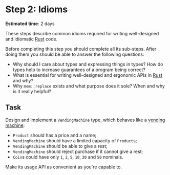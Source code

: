 Step 2: Idioms
==============

__Estimated time__: 2 days

These steps describe common idioms required for writing well-designed and idiomatic [Rust] code.

Before completing this step you should complete all its sub-steps. After doing them you should be able to answer the following questions:
- Why should I care about types and expressing things in types? How do types help to increase guarantees of a program being correct?
- What is essential for writing well-designed and ergonomic APIs in [Rust] and why?
- Why `mem::replace` exists and what purpose does it sole? When and why is it really helpful?




## Task

Design and implement a `VendingMachine` type, which behaves like a [vending machine][1]:
- `Product` should has a price and a name;
- `VendingMachine` should have a limited capacity of `Product`s;
- `VendingMachine` should be able to give a rest;
- `VendingMachine` should reject purchase if it cannot give a rest;
- `Coin`s could have only `1`, `2`, `5`, `10`, `20` and `50` nominals.

Make its usage API as convenient as you're capable to.





[Rust]: https://www.rust-lang.org

[1]: https://en.wikipedia.org/wiki/Vending_machine

